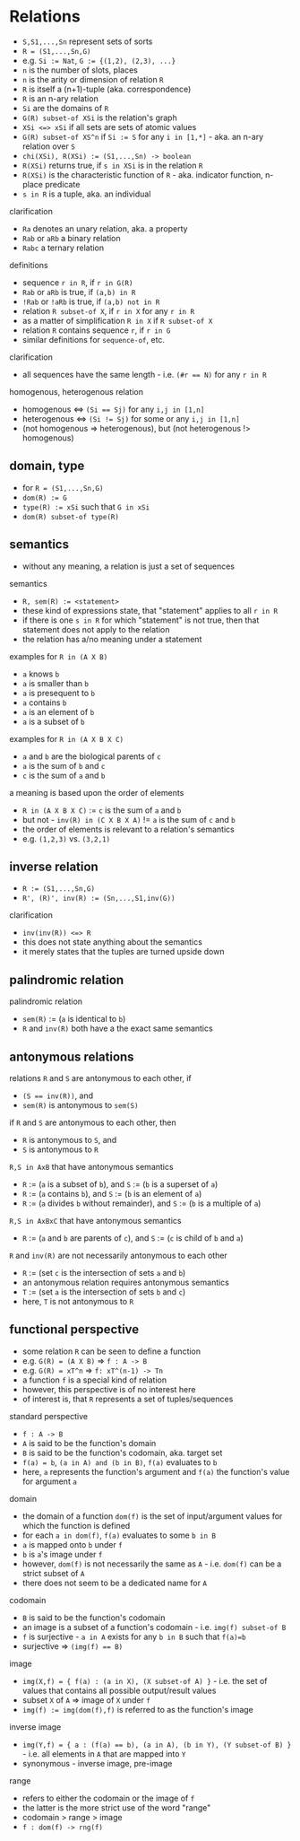 
<!-- ======================================================================= -->
# Relations

* `S,S1,...,Sn` represent sets of sorts
* `R = (S1,...,Sn,G)`
* e.g. `Si := Nat`, `G := {(1,2), (2,3), ...}`
* `n` is the number of slots, places
* `n` is the arity or dimension of relation `R`
* `R` is itself a (n+1)-tuple (aka. correspondence)
* `R` is an n-ary relation
* `Si` are the domains of `R`
* `G(R) subset-of XSi` is the relation's graph
* `XSi <=> xSi` if all sets are sets of atomic values
* `G(R) subset-of XS^n` if `Si := S` for any `i in [1,*]` -
  aka. an n-ary relation over `S`
* `chi(XSi), R(XSi) := (S1,...,Sn) -> boolean`
* `R(XSi)` returns true, if `s in XSi` is in the relation `R`
* `R(XSi)` is the characteristic function of `R` -
  aka. indicator function, n-place predicate
* `s in R` is a tuple, aka. an individual

clarification

* `Ra` denotes an unary relation, aka. a property
* `Rab` or `aRb` a binary relation
* `Rabc` a ternary relation

definitions

* sequence `r in R`, if `r in G(R)`
* `Rab` or `aRb` is true, if `(a,b) in R`
* `!Rab` or `!aRb` is true, if `(a,b) not in R`
* relation `R subset-of X`, if `r in X` for any `r in R`
* as a matter of simplification `R in X` if `R subset-of X`
* relation `R` contains sequence `r`, if `r in G`
* similar definitions for `sequence-of`, etc.

clarification

* all sequences have the same length -
  i.e. `(#r == N)` for any `r in R`

homogenous, heterogenous relation

* homogenous <=> `(Si == Sj)` for any `i,j in [1,n]`
* heterogenous <=> `(Si != Sj)` for some or any `i,j in [1,n]`
* (not homogenous => heterogenous), but (not heterogenous !> homogenous)

<!-- ======================================================================= -->
## domain, type

* for `R = (S1,...,Sn,G)`
* `dom(R) := G`
* `type(R) := xSi` such that `G in xSi`
* `dom(R) subset-of type(R)`

<!-- ======================================================================= -->
## semantics

* without any meaning, a relation is just a set of sequences

semantics

* `R, sem(R) := <statement>`
* these kind of expressions state, that "statement" applies to all `r in R`
* if there is one `s in R` for which "statement" is not true, then that
  statement does not apply to the relation
* the relation has a/no meaning under a statement

examples for `R in (A X B)`

* `a` knows `b`
* `a` is smaller than `b`
* `a` is presequent to `b`
* `a` contains `b`
* `a` is an element of `b`
* `a` is a subset of `b`

examples for `R in (A X B X C)`

* `a` and `b` are the biological parents of `c`
* `a` is the sum of `b` and `c`
* `c` is the sum of `a` and `b`

a meaning is based upon the order of elements

* `R in (A X B X C)` := `c` is the sum of `a` and `b`
* but not - `inv(R) in (C X B X A)` != `a` is the sum of `c` and `b`
* the order of elements is relevant to a relation's semantics
* e.g. `(1,2,3)` vs. `(3,2,1)`

<!-- ======================================================================= -->
## inverse relation

* `R := (S1,...,Sn,G)`
* `R', (R)', inv(R) := (Sn,...,S1,inv(G))`

clarification

* `inv(inv(R)) <=> R`
* this does not state anything about the semantics
* it merely states that the tuples are turned upside down

<!-- ======================================================================= -->
## palindromic relation

palindromic relation

* `sem(R)` := (`a` is identical to `b`)
* `R` and `inv(R)` both have a the exact same semantics

<!-- ======================================================================= -->
## antonymous relations

relations `R` and `S` are antonymous to each other, if

* `(S == inv(R))`, and
* `sem(R)` is antonymous to `sem(S)`

if `R` and `S` are antonymous to each other, then

* `R` is antonymous to `S`, and
* `S` is antonymous to `R`

`R,S in AxB` that have antonymous semantics

* `R` := (`a` is a subset of `b`), and
  `S` := (`b` is a superset of `a`)
* `R` := (`a` contains `b`), and
  `S` := (`b` is an element of `a`)
* `R` := (`a` divides `b` without remainder), and
  `S` := (`b` is a multiple of `a`)

`R,S in AxBxC` that have antonymous semantics

* `R` := (`a` and `b` are parents of `c`), and
  `S` := (`c` is child of `b` and `a`)

`R` and `inv(R)` are not necessarily antonymous to each other

* `R` := (set `c` is the intersection of sets `a` and `b`)
* an antonymous relation requires antonymous semantics
* `T` := (set `a` is the intersection of sets `b` and `c`)
* here, `T` is not antonymous to `R`

<!-- ======================================================================= -->
## functional perspective

* some relation `R` can be seen to define a function
* e.g. `G(R) = (A X B)` => `f : A -> B`
* e.g. `G(R) = xT^n` => `f: xT^(n-1) -> Tn`
* a function `f` is a special kind of relation
* however, this perspective is of no interest here
* of interest is, that `R` represents a set of tuples/sequences

standard perspective

* `f : A -> B`
* `A` is said to be the function's domain
* `B` is said to be the function's codomain, aka. target set
* `f(a) = b`, `(a in A) and (b in B)`, `f(a)` evaluates to `b`
* here, `a` represents the function's argument and
  `f(a)` the function's value for argument `a`

domain

* the domain of a function `dom(f)` is
  the set of input/argument values for which the function is defined
* for each `a in dom(f)`, `f(a)` evaluates to some `b in B`
* `a` is mapped onto `b` under `f`
* `b` is `a`'s image under `f`
* however, `dom(f)` is not necessarily the same as `A` -
  i.e. `dom(f)` can be a strict subset of `A`
* there does not seem to be a dedicated name for `A`

codomain

* `B` is said to be the function's codomain
* an image is a subset of a function's codomain - i.e. `img(f) subset-of B`
* `f` is surjective - `a in A` exists for any `b in B` such that `f(a)=b`
* surjective => `(img(f) == B)`

image

* `img(X,f) = { f(a) : (a in X), (X subset-of A) }` -
  i.e. the set of values that contains all possible output/result values
* subset `X` of `A` => image of `X` under `f`
* `img(f) := img(dom(f),f)` is referred to as the function's image

inverse image

* `img(Y,f) = { a : (f(a) == b), (a in A), (b in Y), (Y subset-of B) }` -
  i.e. all elements in `A` that are mapped into `Y`
* synonymous - inverse image, pre-image

range

* refers to either the codomain or the image of `f`
* the latter is the more strict use of the word "range"
* codomain > range > image
* `f : dom(f) -> rng(f)`
